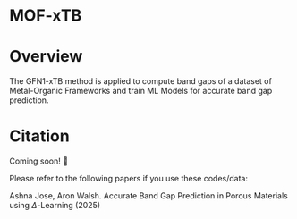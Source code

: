 # MOF-xTB

# Overview

 The GFN1-xTB method is applied to compute band gaps of a dataset of Metal-Organic Frameworks and train ML Models for accurate band gap prediction.

 # Citation
 
Coming soon! :rocket:

Please refer to the following papers if you use these codes/data:

Ashna Jose, Aron Walsh. Accurate Band Gap Prediction in Porous Materials using $\Delta$-Learning (2025)
